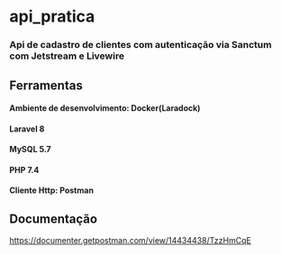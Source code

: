 # api_pratica

### Api de cadastro de clientes com autenticação via Sanctum com Jetstream e Livewire

## Ferramentas
#### Ambiente de desenvolvimento: Docker(Laradock)
#### Laravel 8
#### MySQL 5.7
#### PHP 7.4
#### Cliente Http: Postman

## Documentação
https://documenter.getpostman.com/view/14434438/TzzHmCqE

